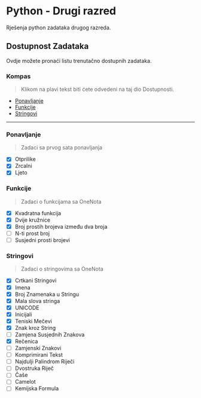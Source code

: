 # Python - Drugi razred
Rješenja python zadataka drugog razreda. 

## Dostupnost Zadataka
Ovdje možete pronaći listu trenutačno dostupnih zadataka.

### Kompas
> Klikom na plavi tekst biti ćete odvedeni na taj dio Dostupnosti.
* [Ponavljanje](https://github.com/V-gimnazija-b/python-drugi-razred#ponavljanje)
* [Funkcije](https://github.com/V-gimnazija-b/python-drugi-razred#funkcije)
* [Stringovi](https://github.com/V-gimnazija-b/python-drugi-razred#stringovi)

***

### Ponavljanje
> Zadaci sa prvog sata ponavljanja

- [X] Otprilike
- [X] Zrcalni
- [X] Ljeto

### Funkcije
> Zadaci o funkcijama sa OneNota

- [X] Kvadratna funkcija
- [X] Dvije kružnice
- [X] Broj prostih brojeva između dva broja
- [ ] N-ti prost broj
- [ ] Susjedni prosti brojevi

### Stringovi
> Zadaci o stringovima sa OneNota

- [X] Crtkani Stringovi
- [X] Imena
- [X] Broj Znamenaka u Stringu
- [X] Mala slova stringa
- [X] UNICODE
- [X] Inicijali
- [X] Teniski Mečevi
- [X] Znak kroz String
- [ ] Zamjena Susjednih Znakova
- [X] Rečenica
- [ ] Zamjenski Znakovi
- [ ] Komprimirani Tekst
- [ ] Najdulji Palindrom Riječi
- [ ] Dvostruka Riječ
- [ ] Čaše
- [ ] Camelot
- [ ] Kemijska Formula
